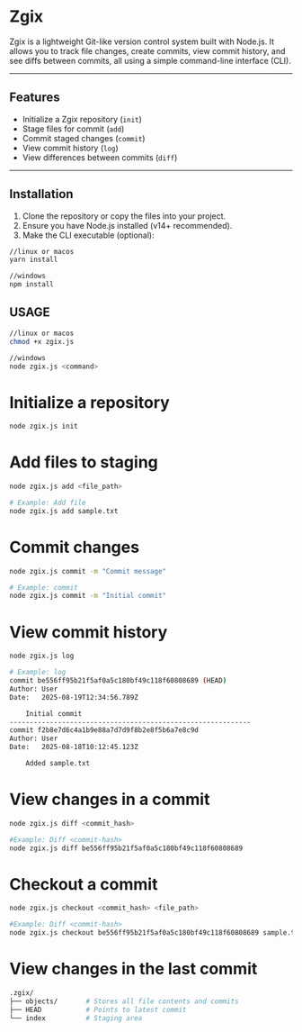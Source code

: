 # Zgix

Zgix is a lightweight Git-like version control system built with Node.js. It allows you to track file changes, create commits, view commit history, and see diffs between commits, all using a simple command-line interface (CLI).

---

## Features

- Initialize a Zgix repository (`init`)
- Stage files for commit (`add`)
- Commit staged changes (`commit`)
- View commit history (`log`)
- View differences between commits (`diff`)

---

## Installation

1. Clone the repository or copy the files into your project.
2. Ensure you have Node.js installed (v14+ recommended).
3. Make the CLI executable (optional):

```bash
//linux or macos
yarn install

//windows
npm install
```

## USAGE

```bash
//linux or macos
chmod +x zgix.js

//windows
node zgix.js <command>
```

# Initialize a repository
```bash
node zgix.js init
```

# Add files to staging
```bash
node zgix.js add <file_path>

# Example: Add file
node zgix.js add sample.txt
```

# Commit changes
```bash
node zgix.js commit -m "Commit message"

# Example: commit
node zgix.js commit -m "Initial commit"
```
# View commit history
```bash
node zgix.js log

# Example: log
commit be556ff95b21f5af0a5c180bf49c118f60808689 (HEAD)
Author: User
Date:   2025-08-19T12:34:56.789Z

    Initial commit
------------------------------------------------------------
commit f2b8e7d6c4a1b9e88a7d7d9f8b2e8f5b6a7e8c9d
Author: User
Date:   2025-08-18T10:12:45.123Z

    Added sample.txt
```
# View changes in a commit
```bash
node zgix.js diff <commit_hash>

#Example: Diff <commit-hash>
node zgix.js diff be556ff95b21f5af0a5c180bf49c118f60808689
```
# Checkout  a commit
```bash
node zgix.js checkout <commit_hash> <file_path>

#Example: Diff <commit-hash>
node zgix.js checkout be556ff95b21f5af0a5c180bf49c118f60808689 sample.txt
```

# View changes in the last commit
```bash
.zgix/
├── objects/       # Stores all file contents and commits
├── HEAD           # Points to latest commit
└── index          # Staging area
```

